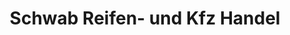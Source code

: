 ---
title: "Schwab Reifen- und Kfz Handel"
url: /obertrum-am-see/schwab-reifen-und-kfz-handel/
shop: Reifen
---